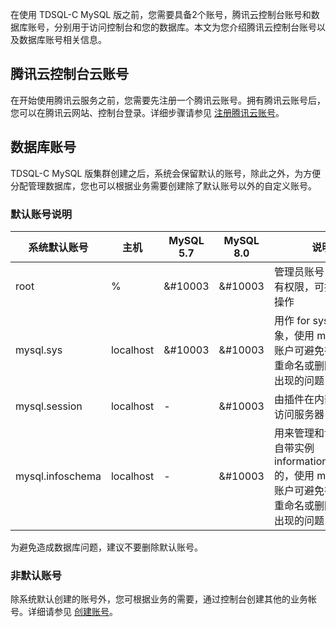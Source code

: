 在使用 TDSQL-C MySQL 版之前，您需要具备2个账号，腾讯云控制台账号和数据库账号，分别用于访问控制台和您的数据库。本文为您介绍腾讯云控制台账号以及数据库账号相关信息。

## 腾讯云控制台云账号
在开始使用腾讯云服务之前，您需要先注册一个腾讯云账号。拥有腾讯云账号后，您可以在腾讯云网站、控制台登录。详细步骤请参见 [注册腾讯云账号](https://cloud.tencent.com/document/product/1003/79164)。

## 数据库账号
TDSQL-C MySQL 版集群创建之后，系统会保留默认的账号，除此之外，为方便分配管理数据库，您也可以根据业务需要创建除了默认账号以外的自定义账号。

### 默认账号说明

| 系统默认账号 | 主机 | MySQL 5.7 | MySQL 8.0 | 说明 |
|---------|---------|---------|---------|---------|
| root | % | &#10003 | &#10003  | 管理员账号，具有所有权限，可执行所有操作 |
| mysql.sys | localhost | &#10003 |&#10003 |用作 for sys 架构对象，使用 mysql.sys 账户可避免在 DBA 重命名或删除账户时出现的问题 |
| mysql.session | localhost | - |&#10003  |由插件在内部使用以访问服务器 |
| mysql.infoschema | localhost | - |&#10003 |用来管理和访问系统自带实例 information_schema 的，使用 mysql.sys 账户可避免在 DBA 重命名或删除账户时出现的问题 |

<dx-alert infotype="alarm" title="">
为避免造成数据库问题，建议不要删除默认账号。
</dx-alert>

### 非默认账号
除系统默认创建的账号外，您可根据业务的需要，通过控制台创建其他的业务帐号。详细请参见 [创建账号](https://cloud.tencent.com/document/product/1003/62730)。
